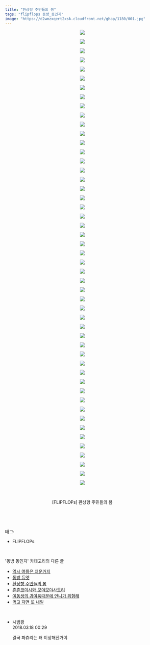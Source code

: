 ```yaml
---
title: "환상향 주민들의 봄"
tags: "flipflops 동방_동인지"
image: "https://d2wmzxqert2xsk.cloudfront.net/ghap/1180/001.jpg"
---
```

<div class="article">
<p style="text-align: center; clear: none; float: none;"><img src="{{ site.imgserver11 }}/ghap/1180/001.jpg"/></p>
<p style="text-align: center; clear: none; float: none;"><img src="{{ site.imgserver11 }}/ghap/1180/002.jpg"/></p>
<p style="text-align: center; clear: none; float: none;"><img src="{{ site.imgserver11 }}/ghap/1180/003.jpg"/></p>
<p style="text-align: center; clear: none; float: none;"><img src="{{ site.imgserver11 }}/ghap/1180/004.jpg"/></p>
<p style="text-align: center; clear: none; float: none;"><img src="{{ site.imgserver11 }}/ghap/1180/005.jpg"/></p>
<p style="text-align: center; clear: none; float: none;"><img src="{{ site.imgserver11 }}/ghap/1180/006.jpg"/></p>
<p style="text-align: center; clear: none; float: none;"><img src="{{ site.imgserver11 }}/ghap/1180/007.jpg"/></p>
<p style="text-align: center; clear: none; float: none;"><img src="{{ site.imgserver11 }}/ghap/1180/008.jpg"/></p>
<p style="text-align: center; clear: none; float: none;"><img src="{{ site.imgserver11 }}/ghap/1180/009.jpg"/></p>
<p style="text-align: center; clear: none; float: none;"><img src="{{ site.imgserver11 }}/ghap/1180/010.jpg"/></p>
<p style="text-align: center; clear: none; float: none;"><img src="{{ site.imgserver11 }}/ghap/1180/011.jpg"/></p>
<p style="text-align: center; clear: none; float: none;"><img src="{{ site.imgserver11 }}/ghap/1180/012.jpg"/></p>
<p style="text-align: center; clear: none; float: none;"><img src="{{ site.imgserver11 }}/ghap/1180/013.jpg"/></p>
<p style="text-align: center; clear: none; float: none;"><img src="{{ site.imgserver11 }}/ghap/1180/014.jpg"/></p>
<p style="text-align: center; clear: none; float: none;"><img src="{{ site.imgserver11 }}/ghap/1180/015.jpg"/></p>
<p style="text-align: center; clear: none; float: none;"><img src="{{ site.imgserver11 }}/ghap/1180/016.jpg"/></p>
<p style="text-align: center; clear: none; float: none;"><img src="{{ site.imgserver11 }}/ghap/1180/017.jpg"/></p>
<p style="text-align: center; clear: none; float: none;"><img src="{{ site.imgserver11 }}/ghap/1180/018.jpg"/></p>
<p style="text-align: center; clear: none; float: none;"><img src="{{ site.imgserver11 }}/ghap/1180/019.jpg"/></p>
<p style="text-align: center; clear: none; float: none;"><img src="{{ site.imgserver11 }}/ghap/1180/020.jpg"/></p>
<p style="text-align: center; clear: none; float: none;"><img src="{{ site.imgserver11 }}/ghap/1180/021.jpg"/></p>
<p style="text-align: center; clear: none; float: none;"><img src="{{ site.imgserver11 }}/ghap/1180/022.jpg"/></p>
<p style="text-align: center; clear: none; float: none;"><img src="{{ site.imgserver11 }}/ghap/1180/023.jpg"/></p>
<p style="text-align: center; clear: none; float: none;"><img src="{{ site.imgserver11 }}/ghap/1180/024.jpg"/></p>
<p style="text-align: center; clear: none; float: none;"><img src="{{ site.imgserver11 }}/ghap/1180/025.jpg"/></p>
<p style="text-align: center; clear: none; float: none;"><img src="{{ site.imgserver11 }}/ghap/1180/026.jpg"/></p>
<p style="text-align: center; clear: none; float: none;"><img src="{{ site.imgserver11 }}/ghap/1180/027.jpg"/></p>
<p style="text-align: center; clear: none; float: none;"><img src="{{ site.imgserver11 }}/ghap/1180/028.jpg"/></p>
<p style="text-align: center; clear: none; float: none;"><img src="{{ site.imgserver11 }}/ghap/1180/029.jpg"/></p>
<p style="text-align: center; clear: none; float: none;"><img src="{{ site.imgserver11 }}/ghap/1180/030.jpg"/></p>
<p style="text-align: center; clear: none; float: none;"><img src="{{ site.imgserver11 }}/ghap/1180/031.jpg"/></p>
<p style="text-align: center; clear: none; float: none;"><img src="{{ site.imgserver11 }}/ghap/1180/032.jpg"/></p>
<p style="text-align: center; clear: none; float: none;"><img src="{{ site.imgserver11 }}/ghap/1180/033.jpg"/></p>
<p style="text-align: center; clear: none; float: none;"><img src="{{ site.imgserver11 }}/ghap/1180/034.jpg"/></p>
<p style="text-align: center; clear: none; float: none;"><img src="{{ site.imgserver11 }}/ghap/1180/035.jpg"/></p>
<p style="text-align: center; clear: none; float: none;"><img src="{{ site.imgserver11 }}/ghap/1180/036.jpg"/></p>
<p style="text-align: center; clear: none; float: none;"><img src="{{ site.imgserver11 }}/ghap/1180/037.jpg"/></p>
<p style="text-align: center; clear: none; float: none;"><img src="{{ site.imgserver11 }}/ghap/1180/038.jpg"/></p>
<p style="text-align: center; clear: none; float: none;"><img src="{{ site.imgserver11 }}/ghap/1180/039.jpg"/></p>
<p style="text-align: center; clear: none; float: none;"><img src="{{ site.imgserver11 }}/ghap/1180/040.jpg"/></p>
<p style="text-align: center; clear: none; float: none;"><img src="{{ site.imgserver11 }}/ghap/1180/041.jpg"/></p>
<p style="text-align: center; clear: none; float: none;"><img src="{{ site.imgserver11 }}/ghap/1180/042.jpg"/></p>
<p style="text-align: center; clear: none; float: none;"><img src="{{ site.imgserver11 }}/ghap/1180/043.jpg"/></p>
<p style="text-align: center; clear: none; float: none;"><img src="{{ site.imgserver11 }}/ghap/1180/044.jpg"/></p>
<p style="text-align: center; clear: none; float: none;"><img src="{{ site.imgserver11 }}/ghap/1180/045.jpg"/></p>
<p style="text-align: center; clear: none; float: none;"><img src="{{ site.imgserver11 }}/ghap/1180/046.jpg"/></p>
<p style="text-align: center; clear: none; float: none;"><img src="{{ site.imgserver11 }}/ghap/1180/047.jpg"/></p>
<p style="text-align: center; clear: none; float: none;"><img src="{{ site.imgserver11 }}/ghap/1180/048.jpg"/></p>
<p style="text-align: center; clear: none; float: none;"><img src="{{ site.imgserver11 }}/ghap/1180/049.jpg"/></p>
<p style="text-align: center; clear: none; float: none;"><img src="{{ site.imgserver11 }}/ghap/1180/050.jpg"/></p>
<p style="text-align: center; clear: none; float: none;"><br/></p>
<p style="text-align: center; clear: none; float: none;">[FLIPFLOPs] 환상향 주민들의 봄</p>
<p><br/></p>
</div><br/>
<div class="tagTrail">
<p>태그: </p>
<ul>
<li>FLIPFLOPs</li>
</ul>
</div><br/>
<div class="another">
<p>'동방 동인지' 카테고리의 다른 글</p>
<ul>
<li><a href="/ghap_1183">역시 여름은 더운거지</a></li>
<li><a href="/ghap_1181">동방 듀엣</a></li>
<li><a href="/ghap_1180">환상향 주민들의 봄</a></li>
<li><a href="/ghap_1179">츤츤코이시와 모야모야사토리</a></li>
<li><a href="/ghap_1178">여동생의 귀여움때문에 언니가 위험해</a></li>
<li><a href="/ghap_1176">먹고 자면 또 내일</a></li>
</ul>
</div><br/>
<div class="cb_module cb_fluid">
<div class="cb_wrt cb_profile">
<div class="comment">
<ul>
<li class="cb_thumb_off" id="comment15220985">
<div class="cb_comment_area">
<div class="cb_info_area">
<div class="cb_section">
<span class="cb_nick_name">시밤쾅</span>
</div>
<div class="cb_section">
<span class="cb_date">2018.03.18 00:29 </span>
</div>
</div>
<div class="cb_dsc_comment">
<p class="cb_dsc">
											결국 파츄리는 왜 이상해진거야
										</p>
</div>
</div></li>
</ul>
</div>
</div><!-- commentList close -->
</div><br/>
